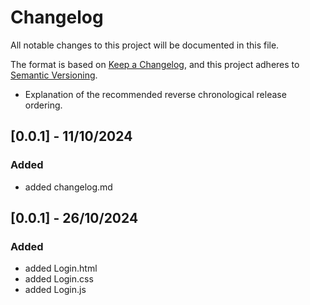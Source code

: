 # Changelog
All notable changes to this project will be documented in this file.

The format is based on [Keep a Changelog](https://keepachangelog.com/en/1.1.0/),
and this project adheres to [Semantic Versioning](https://semver.org/spec/v2.0.0.html).

- Explanation of the recommended reverse chronological release ordering.

## [0.0.1] - 11/10/2024
### Added
- added changelog.md

## [0.0.1] - 26/10/2024
### Added
- added Login.html
- added Login.css
- added Login.js
